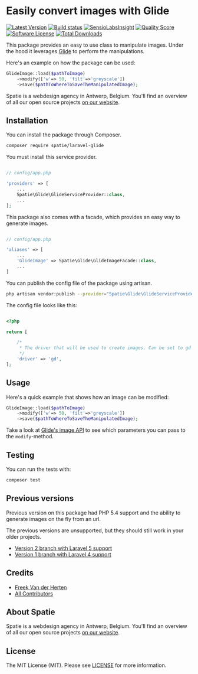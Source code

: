 # Easily convert images with Glide
[![Latest Version](https://img.shields.io/github/release/spatie/laravel-glide.svg?style=flat-square)](https://github.com/spatie/laravel-glide/releases)
[![Build status](https://img.shields.io/travis/spatie/laravel-glide.svg)](https://travis-ci.org/spatie/laravel-glide)
[![SensioLabsInsight](https://insight.sensiolabs.com/projects/ad0422ca-e31f-44a3-b01a-ee5ec757b18d/mini.png)](https://insight.sensiolabs.com/projects/ad0422ca-e31f-44a3-b01a-ee5ec757b18d)
[![Quality Score](https://img.shields.io/scrutinizer/g/spatie/laravel-glide.svg?style=flat-square)](https://scrutinizer-ci.com/g/spatie/laravel-glide)
[![Software License](https://img.shields.io/badge/license-MIT-brightgreen.svg?style=flat-square)](LICENSE.md)
[![Total Downloads](https://img.shields.io/packagist/dt/spatie/laravel-glide.svg?style=flat-square)](https://packagist.org/packages/spatie/laravel-glide)

This package provides an easy to use class to manipulate images. Under the hood it leverages [Glide](http://glide.thephpleague.com/) to perform 
the manipulations.

Here's an example on how the package can be used:

```php
GlideImage::load($pathToImage)
	->modify(['w'=> 50, 'filt'=>'greyscale'])
	->save($pathToWhereToSaveTheManipulatedImage);
```

Spatie is a webdesign agency in Antwerp, Belgium. You'll find an overview of all our open source projects [on our website](https://spatie.be/opensource).

## Installation

You can install the package through Composer.

```bash
composer require spatie/laravel-glide
```

You must install this service provider.

```php

// config/app.php

'providers' => [
    ...
    Spatie\Glide\GlideServiceProvider::class,
    ...
];
```

This package also comes with a facade, which provides an easy way to generate images.

```php

// config/app.php

'aliases' => [
	...
    'GlideImage' => Spatie\Glide\GlideImageFacade::class,
    ...
]
```


You can publish the config file of the package using artisan.

```bash
php artisan vendor:publish --provider="Spatie\Glide\GlideServiceProvider"
```

The config file looks like this:
```php

<?php

return [

    /*
     * The driver that will be used to create images. Can be set to gd or imagick.
     */
    'driver' => 'gd',
];

```
## Usage 

Here's a quick example that shows how an image can be modified:

```php
GlideImage::load($pathToImage)
	->modify(['w'=> 50, 'filt'=>'greyscale'])
	->save($pathToWhereToSaveTheManipulatedImage);
```

Take a look at [Glide's image API](http://glide.thephpleague.com/1.0/api/quick-reference/) to see which parameters you can pass to the `modify`-method.

## Testing

You can run the tests with:

```bash
composer test
```

## Previous versions

Previous version on this package had PHP 5.4 support and the ability to generate 
images on the fly from an url.

The previous versions are unsupported, but they should still work in your older projects.

- [Version 2 branch with Laravel 5 support](https://github.com/spatie/laravel-glide/tree/v2)
- [Version 1 branch with Laravel 4 support](https://github.com/spatie/laravel-glide/tree/laravel-4)

## Credits

- [Freek Van der Herten](https:/murze.be)
- [All Contributors](https://github.com/freekmurze/laravel-glide/contributors)

## About Spatie
Spatie is a webdesign agency in Antwerp, Belgium. You'll find an overview of all our open source projects [on our website](https://spatie.be/opensource).

## License

The MIT License (MIT). Please see [LICENSE](https://github.com/freekmurze/laravel-glide/blob/master/LICENSE) for more information.

